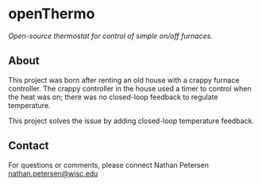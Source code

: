 # openThermo

*Open-source thermostat for control of simple on/off furnaces.*

## About

This project was born after renting an old house with a crappy furnace controller. The crappy controller in the house used a timer to control when the heat was on; there was no closed-loop feedback to regulate temperature.

This project solves the issue by adding closed-loop temperature feedback.


## Contact

For questions or comments, please connect Nathan Petersen <nathan.petersen@wisc.edu>